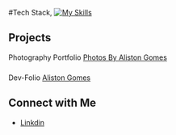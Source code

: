 #Tech Stack,
[![My Skills](https://skillicons.dev/icons?i=js,html,css,ps,nodejs,express,react,tailwind,vue,redux,cpp)](https://skillicons.dev)
## Projects

Photography Portfolio
[Photos By Aliston Gomes](https://photos-by-aliston-gomes.vercel.app)
###
Dev-Folio
[Aliston Gomes](https://aliston-gomes-dev.vercel.app)
###
## Connect with Me
- [Linkdin](https://www.linkedin.com/in/aliston-inas-gomes-637787230utm_source=share&utm_campaign=share_via&utm_content=profile&utm_medium=ios_app)


